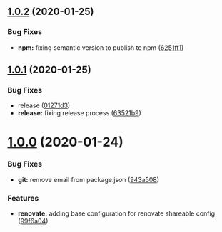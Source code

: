 ## [1.0.2](https://github.com/the-unicorns/renovate-config/compare/v1.0.1...v1.0.2) (2020-01-25)


### Bug Fixes

* **npm:** fixing semantic version to publish to npm ([6251ff1](https://github.com/the-unicorns/renovate-config/commit/6251ff1560303bb0c62dc2c9698d876214ae18ad))



## [1.0.1](https://github.com/the-unicorns/renovate-config/compare/v1.0.0...v1.0.1) (2020-01-25)


### Bug Fixes

* release ([01271d3](https://github.com/the-unicorns/renovate-config/commit/01271d36e21c294e2d74f7bfb6ab3839a0445e7a))
* **release:** fixing release process ([63521b9](https://github.com/the-unicorns/renovate-config/commit/63521b931bfc2d03c64a97b0171635d302687afc))



# [1.0.0](https://github.com/the-unicorns/renovate-config/compare/99f6a044a39c46dc2bde13a8128b3d334e828b36...v1.0.0) (2020-01-24)


### Bug Fixes

* **git:** remove email from package.json ([943a508](https://github.com/the-unicorns/renovate-config/commit/943a508e1c8c4f96f57cf99e012ed87fc582c5bb))


### Features

* **renovate:** adding base configuration for renovate shareable config ([99f6a04](https://github.com/the-unicorns/renovate-config/commit/99f6a044a39c46dc2bde13a8128b3d334e828b36))



